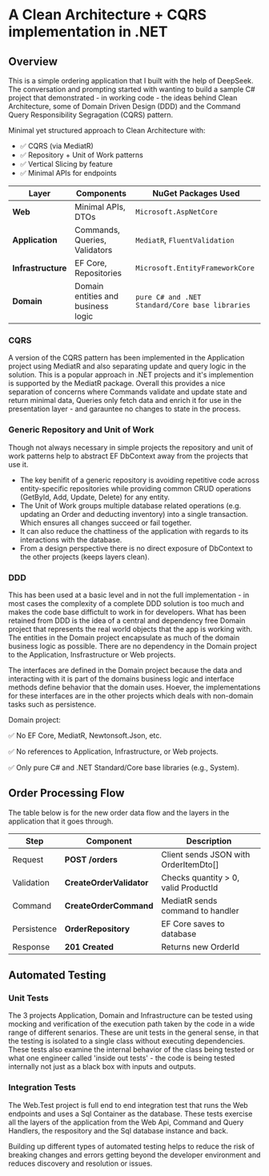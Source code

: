 ﻿# A Clean Architecture + CQRS implementation in .NET

## Overview
This is a simple ordering application that I built with the help of DeepSeek. The conversation and prompting started with wanting to build 
a sample C# project that demonstrated - in working code - the ideas behind Clean Architecture, some of Domain Driven Design (DDD) and the 
Command Query Responsibility Segragation (CQRS) pattern. 

Minimal yet structured approach to Clean Architecture with:

- ✅ CQRS (via MediatR)
- ✅ Repository + Unit of Work patterns
- ✅ Vertical Slicing by feature
- ✅ Minimal APIs for endpoints


| Layer          | Components                          | NuGet Packages Used       |
|----------------|-------------------------------------|---------------------------|
| **Web**        | Minimal APIs, DTOs                  | `Microsoft.AspNetCore`    |
| **Application**| Commands, Queries, Validators       | `MediatR`, `FluentValidation` |
| **Infrastructure** | EF Core, Repositories           | `Microsoft.EntityFrameworkCore` |
| **Domain** | Domain entities and business logic  | `pure C# and .NET Standard/Core base libraries` |

### CQRS
A version of the CQRS pattern has been implemented in the Application project using MediatR and also separating update and query logic in the
solution. This is a popular approach in .NET projects and it's implemention is supported by the MediatR package. Overall this provides a nice
separation of concerns where Commands validate and update state and return minimal data, Queries only fetch data and enrich it for use in the 
presentation layer - and garauntee no changes to state in the process.

### Generic Repository and Unit of Work
Though not always necessary in simple projects the repository and unit of work patterns help to abstract EF DbContext away from the projects 
that use it. 
- The key benifit of a generic repository is avoiding repetitive code across entity-specific repositories while providing common CRUD operations 
(GetById, Add, Update, Delete) for any entity. 
- The Unit of Work groups multiple database related operations (e.g. updating an Order and deducting inventory) into a single transaction. Which 
ensures all changes succeed or fail together. 
- It can also reduce the chattiness of the application with regards to its interactions with the
database.
- From a design perspective there is no direct exposure of DbContext to the other projects (keeps layers clean).

### DDD 
This has been used at a basic level and in not the full implementation - in most cases the complexity of a complete DDD solution is too much 
and makes the code base diffictult to work in for developers.
What has been retained from DDD is the idea of a central and dependency free Domain project that represents the real world objects that the 
app is working with. The entities in the Domain project encapsulate as much of the domain business logic as possible. 
There are no dependency in the Domain project to the Application, Insfrastructure or Web projects.

The interfaces are defined in the Domain project because the data and interacting with it is part of the domains business logic and
interface methods define behavior that the domain uses. Hoever, the implementations for these interfaces are in the other projects which 
deals with non-domain tasks such as persistence.


Domain project:

✅ No EF Core, MediatR, Newtonsoft.Json, etc.

✅ No references to Application, Infrastructure, or Web projects.

✅ Only pure C# and .NET Standard/Core base libraries (e.g., System).


## Order Processing Flow

The table below is for the new order data flow and the layers in the application that it goes through.


| Step          | Component                          | Description       |
|----------------|-------------------------------------|---------------------------|
| Request  |**POST /orders**| Client sends JSON with OrderItemDto[]    |
| Validation |**CreateOrderValidator**| Checks quantity > 0, valid ProductId |
| Command |**CreateOrderCommand**| MediatR sends command to handler |
| Persistence | **OrderRepository** | EF Core saves to database |
| Response | **201 Created** | Returns new OrderId |

## Automated Testing

### Unit Tests

The 3 projects Application, Domain and Infrastructure can be tested using mocking and verification of the execution path taken by the code in a wide range of different senarios. 
These are unit tests in the general sense, in that the testing is isolated to a single class without executing dependencies. These tests also examine the internal behavior of the 
class being tested or what one engineer called 'inside out tests' - the code is being tested internally not just as a black box with inputs and outputs.

### Integration Tests

The Web.Test project is full end to end integration test that runs the Web endpoints and uses a Sql Container as the database. These tests exercise all the layers of the application 
from the Web Api, Command and Query Handlers, the respository and the Sql database instance and back.

Building up different types of automated testing helps to reduce the risk of breaking changes and errors getting beyond the developer environment and reduces discovery and resolution
or issues.

